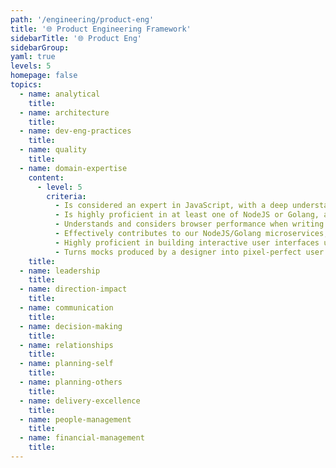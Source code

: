 ```yaml
---
path: '/engineering/product-eng'
title: '🌐 Product Engineering Framework'
sidebarTitle: '🌐 Product Eng'
sidebarGroup:
yaml: true
levels: 5
homepage: false
topics:
  - name: analytical
    title:
  - name: architecture
    title:
  - name: dev-eng-practices
    title:
  - name: quality
    title:
  - name: domain-expertise
    content:
      - level: 5
        criteria:
          - Is considered an expert in JavaScript, with a deep understanding of the event loop, promises and async/await
          - Is highly proficient in at least one of NodeJS or Golang, and capable in the other
          - Understands and considers browser performance when writing JavaScript
          - Effectively contributes to our NodeJS/Golang microservices, implementing large features that potentially span across multiple APIs
          - Highly proficient in building interactive user interfaces using React, with a deep understanding of the library's internals and the usage of hooks, component state - management, context etc
          - Turns mocks produced by a designer into pixel-perfect user interfaces using React and CSS, ensuring styling is encapsulated and existing components are re-used + maintained.
    title:
  - name: leadership
    title:
  - name: direction-impact
    title:
  - name: communication
    title:
  - name: decision-making
    title:
  - name: relationships
    title:
  - name: planning-self
    title:
  - name: planning-others
    title:
  - name: delivery-excellence
    title:
  - name: people-management
    title:
  - name: financial-management
    title:
---
```

